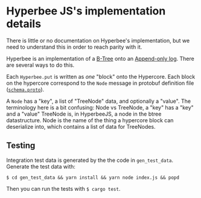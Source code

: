 # Hyperbee JS's implementation details

There is little or no documentation on Hyperbee's implementation, but we need to understand this in order to reach parity with it.

Hyperbee is an implementation of a [B-Tree](#TODO) onto an [Append-only log](#TODO).
There are several ways to do this.

Each `Hyperbee.put` is written as *one* "block" onto the Hypercore.
Each block on the hypercore correspond to the `Node` message in protobuf definition file ([`schema.proto`](#TODO)).

A `Node` has a "key", a list  of "TreeNode" data, and optionally a "value".
The terminology here is a bit confusing: Node vs TreeNode,  a "key" has a "key" and a "value"
TreeNode is, in HyperbeeJS, a node in the btree datastructure.
Node is the name of the thing a hypercore block can deserialize into, which contains a list of data for TreeNodes.

## Testing

Integration test data is generated by the the code in `gen_test_data`. Generate the test data with:
```
$ cd gen_test_data && yarn install && yarn node index.js && popd
```

Then you can run the tests with `$ cargo test`.
